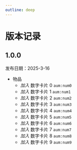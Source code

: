 ```yaml
---
outline: deep
---
```


# 版本记录

## 1.0.0

发布日期：2025-3-16

- 物品
  - *加入* 数字卡片 0 `aum:num0`
  - *加入* 数字卡片 1 `aum:num1`
  - *加入* 数字卡片 2 `aum:num2`
  - *加入* 数字卡片 3 `aum:num3`
  - *加入* 数字卡片 4 `aum:num4`
  - *加入* 数字卡片 5 `aum:num5`
  - *加入* 数字卡片 6 `aum:num6`
  - *加入* 数字卡片 7 `aum:num7`
  - *加入* 数字卡片 8 `aum:num8`
  - *加入* 数字卡片 9 `aum:num9`